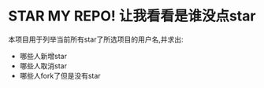 # STAR MY REPO! 让我看看是谁没点star
本项目用于列举当前所有star了所选项目的用户名,并求出:  
- 哪些人新增star  
- 哪些人取消star  
- 哪些人fork了但是没有star  
